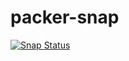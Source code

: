 # packer-snap

[![Snap Status](https://build.snapcraft.io/badge/spirotot/packer-snap.svg)](https://build.snapcraft.io/user/spirotot/packer-snap)
